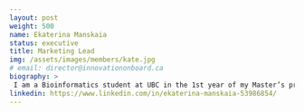 ```yaml
---
layout: post
weight: 500
name: Ekaterina Manskaia
status: executive
title: Marketing Lead
img: /assets/images/members/kate.jpg
# email: director@innovationonboard.ca
biography: >
 I am a Bioinformatics student at UBC in the 1st year of my Master’s program. I am interested in computer-aided drug discovery and focus on implementing machine learning to facilitate virtual screening techniques. Being a part of InnovationOnBoard is an exciting opportunity to get hands-on experience transforming scientific and business ideas into innovative projects.
linkedin: https://www.linkedin.com/in/ekaterina-manskaia-53986854/
---
```

